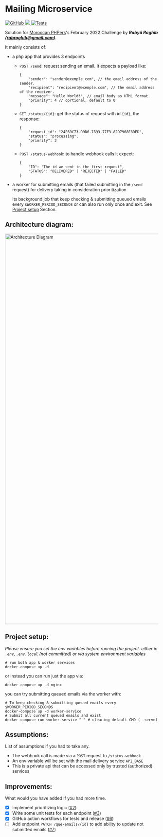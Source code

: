 # Mailing Microservice

<p>
    <a href="https://github.com/rabraghib/mailing-microservice/blob/main/LICENSE">
        <img alt="GitHub" src="https://img.shields.io/github/license/rabraghib/mailing-microservice">
    </a>
    <a href="https://codecov.io/gh/rabraghib/mailing-microservice">
        <img src="https://codecov.io/gh/rabraghib/mailing-microservice/branch/main/graph/badge.svg?token=AUNN6I95IA"/>
    </a>
    <a href="https://github.com/rabraghib/mailing-microservice/actions/workflows/tests.yml">
        <img alt="Tests" src="https://github.com/rabraghib/mailing-microservice/actions/workflows/tests.yml/badge.svg">
    </a>
</p>

Solution for [Moroccan PHPers](https://www.facebook.com/groups/moroccanphpers/)'s February 2022 Challenge by ***Rabyâ Raghib (<rabraghib@gmail.com>)***.

It mainly consists of:
- a php app that provides 3 endpoints
  - `POST /send`: request sending an email. It expects a payload like:
    ```
    {
        "sender": "sender@exemple.com", // the email address of the sender.
        "recipient": "recipient@exemple.com", // the email address of the receiver.
        "message": "Hello World!", // email body as HTML format.
        "priority": 4 // oprtional, default to 0
    }
    ```
  - `GET /status/{id}`: get the status of request with id `{id}`, the response:
    ```
    {
        "request_id": "24E69C73-D9D6-7B93-77F3-82D7968E8DED",
        "status": "processing",
        "priority": 3
    }
    ```
  - `POST /status-webhook`: to handle webhook calls it expect:
    ```
    {
        "ID": "The id we sent in the first request",
        "STATUS": "DELIVERED" | "REJECTED" | "FAILED"
    }
    ```
- a worker for submitting emails (that failed submitting in the `/send` request) for delivery taking in consideration prioritization

  Its background job that keep checking & submitting queued emails every `$WORKER_PERIOD_SECONDS` or can also run only once and exit. See [Project setup](#project-setup) Section.

## Architecture diagram:
<img width="1284" alt="Architecture Diagram" src="https://user-images.githubusercontent.com/49442862/152674921-3f7cfa4a-8fdd-4b62-b91f-2cb8db4b0eb4.png">

## Project setup:
*Please ensure you set the env variables before running the project. either in `.env`, `.env.local` (not committed) or via system environment variables*
```shell
# run both app & worker services
docker-compose up -d
```
or instead you can run just the app via:
```shell
docker-compose up -d nginx
```
you can try submitting queued emails via the worker with:
```shell
# To keep checking & submitting queued emails every $WORKER_PERIOD_SECONDS
docker-compose up -d worker-service 
# Submit all current queued emails and exist
docker-compose run worker-service " " # clearing default CMD (--serve)
```

## Assumptions:
List of assumptions if you had to take any.
- The webhook call is made via a `POST` request to `/status-webhook`
- An env variable will be set with the mail delivery service `API_BASE`
- This is a private api that can be accessed only by trusted (authorized) services

## Improvements:
What would you have added if you had more time.
- [X] Implement prioritizing logic ([#2](https://github.com/rabraghib/mailing-microservice/issues/2))
- [X] Write some unit tests for each endpoint ([#3](https://github.com/rabraghib/mailing-microservice/issues/3))
- [X] GitHub action workflows for tests and release ([#6](https://github.com/rabraghib/mailing-microservice/issues/6))
- [ ] Add endpoint `PATCH /que-emails/{id}` to add ability to update not submitted emails ([#7](https://github.com/rabraghib/mailing-microservice/issues/7))
